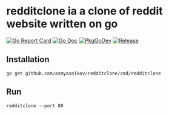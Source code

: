 # redditclone ia a clone of reddit website written on go 

[![Go Report Card](https://goreportcard.com/badge/github.com/asmyasnikov/redditclone?style=flat-square)](https://goreportcard.com/report/github.com/asmyasnikov/redditclone)
[![Go Doc](https://img.shields.io/badge/godoc-reference-blue.svg?style=flat-square)](http://godoc.org/github.com/asmyasnikov/redditclone)
[![PkgGoDev](https://pkg.go.dev/badge/github.com/asmyasnikov/redditclone)](https://pkg.go.dev/github.com/asmyasnikov/redditclone)
[![Release](https://img.shields.io/github/release/asmyasnikov/redditclone.svg?style=flat-square)](https://github.com/golang-standards/asmyasnikov/redditclone/latest)

## Installation

```
go get github.com/asmyasnikov/redditclone/cmd/redditclone
```

## Run

```
redditclone --port 80
```
